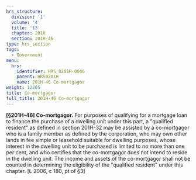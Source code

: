 ```yaml
---
hrs_structure:
  division: '1'
  volume: '4'
  title: '13'
  chapter: 201H
  section: 201H-46
type: hrs_section
tags:
  - Government
menu:
  hrs:
    identifier: HRS_0201H-0046
    parent: HRS0201H
    name: 201H-46 Co-mortgagor
weight: 12205
title: Co-mortgagor
full_title: 201H-46 Co-mortgagor
---
```

**[§201H-46] Co-mortgagor.** For purposes of qualifying for a mortgage loan to finance the purchase of a dwelling unit under this part, a "qualified resident" as defined in section 201H-32 may be assisted by a co-mortgagor who is a family member as defined by the corporation, who may own other lands in fee simple or leasehold suitable for dwelling purposes, whose interest in the dwelling unit to be purchased is limited to no more than one per cent, and who certifies that the co-mortgagor does not intend to reside in the dwelling unit. The income and assets of the co-mortgagor shall not be counted in determining the eligibility of the "qualified resident" under this chapter. [L 2006, c 180, pt of §3]